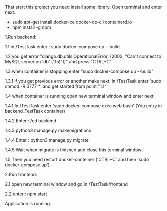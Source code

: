 That start this project you need install some library. Open terminal and enter next:
- sudo apt-get install docker-ce docker-ce-cli containerd.io
- npm install -g npm 


1.Run backend:

1.1 in /TestTask enter : sudo docker-compose up --build

1.2 you get error "django.db.utils.OperationalError: (2002, "Can't connect to MySQL server on 'db' (115)"))" and press "CTRL+C"

1.3 when container is stopping enter "sudo docker-compose up --build" 

   1.3.1 if you get previous error or another make next: in /TestTask enter 'sudo chmod -R 0777 *' and get started from point "1.1"

1.4 when container is running open new terminal window and enter next:

   1.4.1 In /TestTask enter 'sudo docker-compose exec web bash' (You entry in backend_TestTask container)

   1.4.2 Enter : /cd backend

   1.4.3 python3 manage.py makemigrations

   1.4.4 Enter : python3 manage.py migrate

   1.4.5 Wait when migrate is finished and close this terminal window

1.5 Then you need restart docker-conteiner ('CTRL+C' and then 'sudo docker-compose up')

2.Run frontend:

2.1 open new terminal window and go in /TestTask/frontend 

2.2 enter : npm start

Application is running.
